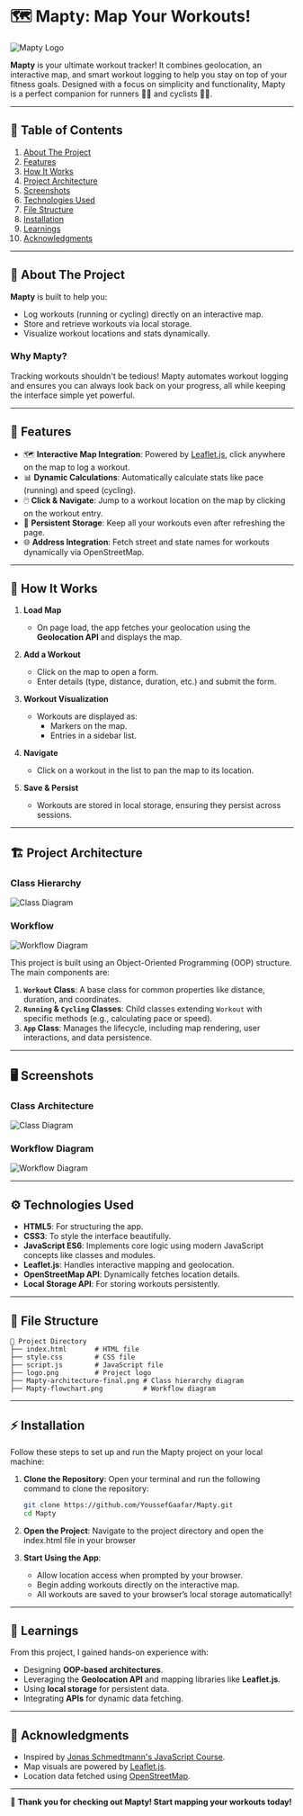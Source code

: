 # 🗺️ Mapty: Map Your Workouts!

![Mapty Logo](logo.png)

**Mapty** is your ultimate workout tracker! It combines geolocation, an interactive map, and smart workout logging to help you stay on top of your fitness goals. Designed with a focus on simplicity and functionality, Mapty is a perfect companion for runners 🏃‍♂️ and cyclists 🚴‍♀️.

---

## 📑 Table of Contents

1. [About The Project](#about-the-project)
2. [Features](#features)
3. [How It Works](#how-it-works)
4. [Project Architecture](#project-architecture)
5. [Screenshots](#screenshots)
6. [Technologies Used](#technologies-used)
7. [File Structure](#file-structure)
8. [Installation](#️installation)
9. [Learnings](#️learnings)
10. [Acknowledgments](#acknowledgments)

---

## 📖 About The Project

**Mapty** is built to help you:
- Log workouts (running or cycling) directly on an interactive map.
- Store and retrieve workouts via local storage.
- Visualize workout locations and stats dynamically.

### Why Mapty?
Tracking workouts shouldn't be tedious! Mapty automates workout logging and ensures you can always look back on your progress, all while keeping the interface simple yet powerful.

---

## 🌟 Features

- 🗺️ **Interactive Map Integration**: Powered by [Leaflet.js](https://leafletjs.com/), click anywhere on the map to log a workout.
- 📊 **Dynamic Calculations**: Automatically calculate stats like pace (running) and speed (cycling).
- 🖱️ **Click & Navigate**: Jump to a workout location on the map by clicking on the workout entry.
- 💾 **Persistent Storage**: Keep all your workouts even after refreshing the page.
- 🌐 **Address Integration**: Fetch street and state names for workouts dynamically via OpenStreetMap.

---

## 🚀 How It Works

1. **Load Map**
   - On page load, the app fetches your geolocation using the **Geolocation API** and displays the map.

2. **Add a Workout**
   - Click on the map to open a form.
   - Enter details (type, distance, duration, etc.) and submit the form.

3. **Workout Visualization**
   - Workouts are displayed as:
     - Markers on the map.
     - Entries in a sidebar list.

4. **Navigate**
   - Click on a workout in the list to pan the map to its location.

5. **Save & Persist**
   - Workouts are stored in local storage, ensuring they persist across sessions.

---

## 🏗️ Project Architecture

### Class Hierarchy
![Class Diagram](Mapty-architecture-final.png)

### Workflow
![Workflow Diagram](Mapty-flowchart.png)

This project is built using an Object-Oriented Programming (OOP) structure. The main components are:
1. **`Workout` Class**: A base class for common properties like distance, duration, and coordinates.
2. **`Running` & `Cycling` Classes**: Child classes extending `Workout` with specific methods (e.g., calculating pace or speed).
3. **`App` Class**: Manages the lifecycle, including map rendering, user interactions, and data persistence.

---

## 🖥️ Screenshots

### Class Architecture
![Class Diagram](Mapty-architecture-final.png)

### Workflow Diagram
![Workflow Diagram](Mapty-flowchart.png)

---

## ⚙️ Technologies Used

- **HTML5**: For structuring the app.
- **CSS3**: To style the interface beautifully.
- **JavaScript ES6**: Implements core logic using modern JavaScript concepts like classes and modules.
- **Leaflet.js**: Handles interactive mapping and geolocation.
- **OpenStreetMap API**: Dynamically fetches location details.
- **Local Storage API**: For storing workouts persistently.

---

## 📂 File Structure

```plaintext
📂 Project Directory
├── index.html       # HTML file
├── style.css        # CSS file
├── script.js        # JavaScript file
├── logo.png         # Project logo
├── Mapty-architecture-final.png # Class hierarchy diagram
├── Mapty-flowchart.png          # Workflow diagram
```

---

## ⚡ Installation

Follow these steps to set up and run the Mapty project on your local machine:

1. **Clone the Repository**:
   Open your terminal and run the following command to clone the repository:
   ```bash
   git clone https://github.com/YoussefGaafar/Mapty.git
   cd Mapty
   ```
  
2. **Open the Project**: Navigate to the project directory and open the index.html file in your browser
   
3. **Start Using the App**:
   - Allow location access when prompted by your browser.
   - Begin adding workouts directly on the interactive map.
   - All workouts are saved to your browser’s local storage automatically!

---

## 🧠 Learnings

From this project, I gained hands-on experience with:

- Designing **OOP-based architectures**.
- Leveraging the **Geolocation API** and mapping libraries like **Leaflet.js**.
- Using **local storage** for persistent data.
- Integrating **APIs** for dynamic data fetching.

---

## 🙌 Acknowledgments

- Inspired by [Jonas Schmedtmann's JavaScript Course](https://www.udemy.com/course/the-complete-javascript-course/).
- Map visuals are powered by [Leaflet.js](https://leafletjs.com/).
- Location data fetched using [OpenStreetMap](https://www.openstreetmap.org/).

---

🎉 **Thank you for checking out Mapty! Start mapping your workouts today!**
